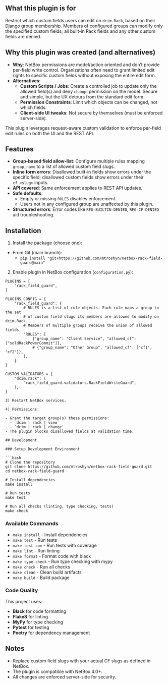 ## What this plugin is for

Restrict which custom fields users can edit on `dcim.Rack`, based on their Django group membership. Members of configured groups can modify only the specified custom fields; all built-in Rack fields and any other custom fields are denied.

## Why this plugin was created (and alternatives)

- **Why**: NetBox permissions are model/action oriented and don’t provide per-field write control. Organizations often need to grant limited edit rights to specific custom fields without exposing the entire edit form.
- **Alternatives**:
  - **Custom Scripts / Jobs**: Create a controlled job to update only the allowed field(s) and deny `change` permission on the model. Secure and simple, but the UX detours from the standard edit form.
  - **Permission Constraints**: Limit which objects can be changed, not which fields.
  - **Client-side UI tweaks**: Not secure by themselves (must be enforced server-side).

This plugin leverages request-aware custom validation to enforce per-field edit rules on both the UI and the REST API.

## Features

- **Group-based field allow-list**: Configure multiple rules mapping `group_name` to a list of allowed custom field slugs.
- **Inline form errors**: Disallowed built-in fields show errors under the specific field; disallowed custom fields show errors under their `cf_<slug>` inputs.
- **API covered**: Same enforcement applies to REST API updates.
- **Safe defaults**:
  - Empty or missing `RULES` disables enforcement.
  - Users not in any configured group are unaffected by this plugin.
- **Structured errors**: Error codes like `RFG-BUILTIN-DENIED`, `RFG-CF-DENIED` aid troubleshooting.

## Installation

1) Install the package (choose one):

- From Git (main branch):
  - `pip install "git+https://github.com/mtroshyn/netbox-rack-field-guard@main"`

2) Enable plugin in NetBox configuration (`configuration.py`):
```
PLUGINS = [
    "rack_field_guard",
]

PLUGINS_CONFIG = {
    "rack_field_guard": {
        # RULES is a list of rule objects. Each rule maps a group to the set
        # of custom field slugs its members are allowed to modify on dcim.Rack.
        # Members of multiple groups receive the union of allowed fields.
        "RULES": [
            {"group_name": "Client Service", "allowed_cf": ["soldRackPowerCommit"]},
            # {"group_name": "Other Group", "allowed_cf": ["cf1", "cf2"]},
        ],
    }
}

CUSTOM_VALIDATORS = {
    "dcim.rack": (
        "rack_field_guard.validators.RackFieldWriteGuard",
    ),
}

3) Restart NetBox services.

4) Permissions:

- Grant the target group(s) these permissions:
  - `dcim | rack | view`
  - `dcim | rack | change`
- The plugin blocks disallowed fields at validation time.

## Development

### Setup Development Environment

```bash
# Clone the repository
git clone https://github.com/mtroshyn/netbox-rack-field-guard.git
cd netbox-rack-field-guard

# Install dependencies
make install

# Run tests
make test

# Run all checks (linting, type checking, tests)
make check
```

### Available Commands

- `make install` - Install dependencies
- `make test` - Run tests
- `make test-cov` - Run tests with coverage
- `make lint` - Run linting
- `make format` - Format code with black
- `make type-check` - Run type checking with mypy
- `make check` - Run all checks
- `make clean` - Clean build artifacts
- `make build` - Build package

### Code Quality

This project uses:
- **Black** for code formatting
- **Flake8** for linting
- **MyPy** for type checking
- **Pytest** for testing
- **Poetry** for dependency management

## Notes

- Replace custom field slugs with your actual CF slugs as defined in NetBox.
- The plugin is compatible with NetBox 4.0+.
- All changes are enforced server-side for security.
```